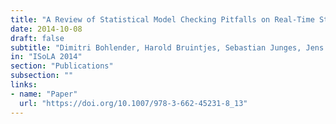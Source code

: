 ```yaml
---
title: "A Review of Statistical Model Checking Pitfalls on Real-Time Stochastic Models"
date: 2014-10-08
draft: false
subtitle: "Dimitri Bohlender, Harold Bruintjes, Sebastian Junges, Jens Katelaan, Viet Yen Nguyen, Thomas Noll"
in: "ISoLA 2014"
section: "Publications"
subsection: ""
links:
- name: "Paper"
  url: "https://doi.org/10.1007/978-3-662-45231-8_13"
---
```

